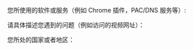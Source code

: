 <!-- 感谢您的反馈！请您提供尽量详细的信息，方便我们快速寻找解决办法： -->

您所使用的软件或服务（例如 Chrome 插件，PAC/DNS 服务等）:

请具体描述您遇到的问题（例如访问的视频网址）：

您所处的国家或者地区：
